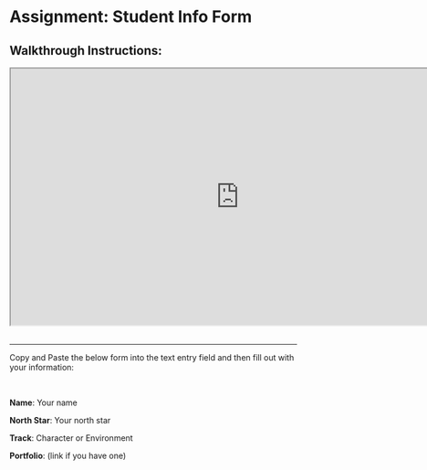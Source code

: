 # Assignment: Student Info Form

<h2>Walkthrough Instructions:</h2>
<p><iframe style="width: 800px; height: 450px; display: inline-block;" title="SubmitStudentInfoAssignment.mp4" data-media-type="video" allowfullscreen="allowfullscreen" allow="fullscreen" data-titletext="SubmitStudentInfoAssignment.mp4" data-media-id="m-3uawLZM1aR7xFTgsfbMosnVyrKyyRNrh" src="https://vertexschool.instructure.com/media_attachments_iframe/27570?embedded=true&amp;type=video"></iframe>&nbsp;</p>
<hr>
<p>Copy and Paste the below form into the text entry field and then fill out with your information:</p>
<p>&nbsp;</p>
<p><strong>Name</strong>: Your name</p>
<p><strong>North Star</strong>: Your north star</p>
<p><strong>Track</strong>: Character or Environment</p>
<p><strong>Portfolio</strong>: (link if you have one)</p>